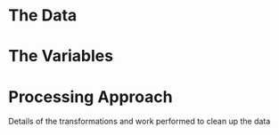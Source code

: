 # The Data

# The Variables

# Processing Approach
  Details of the transformations and work performed to clean up the data
